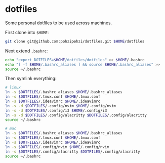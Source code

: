 # dotfiles

Some personal dotfiles to be used across machines.

First clone into `$HOME`:

```sh
git clone git@github.com:pohzipohzi/dotfiles.git $HOME/dotfiles
```

Next extend `.bashrc`:

```sh
echo "export DOTFILES=$HOME/dotfiles/dotfiles" >> $HOME/.bashrc
echo "[ -f $HOME/.bashrc_aliases ] && source $HOME/.bashrc_aliases" >> $HOME/.bashrc
source ~/.bashrc
```

Then symlink everything:

```sh
# linux
ln -s $DOTFILES/.bashrc_aliases $HOME/.bashrc_aliases
ln -s $DOTFILES/.tmux.conf $HOME/.tmux.conf
ln -s $DOTFILES/.ideavimrc $HOME/.ideavimrc
ln -s -d $DOTFILES/.config/nvim $HOME/.config/nvim
ln -s -d $DOTFILES/.config/i3 $HOME/.config/i3
ln -s -d $DOTFILES/.config/alacritty $DOTFILES/.config/alacritty
source ~/.bashrc

# mac
ln -s $DOTFILES/.bashrc_aliases $HOME/.bashrc_aliases
ln -s $DOTFILES/.tmux.conf $HOME/.tmux.conf
ln -s $DOTFILES/.ideavimrc $HOME/.ideavimrc
ln -s $DOTFILES/.config/nvim $HOME/.config/nvim
ln -s $DOTFILES/.config/alacritty $DOTFILES/.config/alacritty
source ~/.bashrc
```
